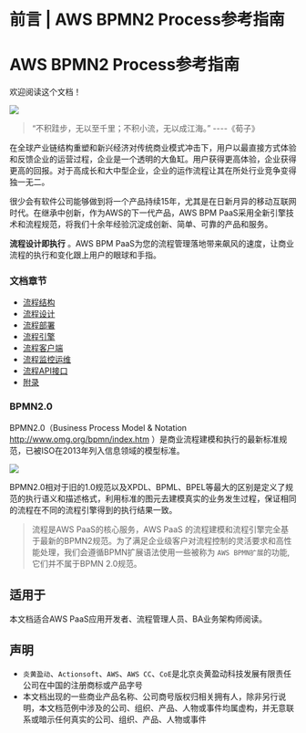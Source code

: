 # 前言 | AWS BPMN2 Process参考指南

# AWS BPMN2 Process参考指南

欢迎阅读这个文档！

![](https://docs.awspaas.com/reference-guide/aws-paas-process-reference-guide/BPMPaaS.png)

> “不积跬步，无以至千里；不积小流，无以成江海。” ----《荀子》

在全球产业链结构重塑和新兴经济对传统商业模式冲击下，用户以最直接方式体验和反馈企业的运营过程，企业是一个透明的大鱼缸。用户获得更高体验，企业获得更高的回报。对于高成长和大中型企业，企业的运作流程让其在所处行业竞争变得独一无二。

很少会有软件公司能够做到将一个产品持续15年，尤其是在日新月异的移动互联网时代。在继承中创新，作为AWS的下一代产品，AWS BPM PaaS采用全新引擎技术和流程规范，将我们十余年经验沉淀成创新、简单、可靠的产品和服务。

**流程设计即执行** 。AWS BPM PaaS为您的流程管理落地带来飙风的速度，让商业流程的执行和变化跟上用户的眼球和手指。

### 文档章节

  * [流程结构](<process_structure/README.html>)
  * [流程设计](<process_designer/README.html>)
  * [流程部署](<process_deployment/README.html>)
  * [流程引擎](<process_engine/README.html>)
  * [流程客户端](<process_client/README.html>)
  * [流程监控运维](<process_administrator/README.html>)
  * [流程API接口](<process_api/README.html>)
  * [附录](<appendix/README.html>)

### BPMN2.0

BPMN2.0（Business Process Model & Notation <http://www.omg.org/bpmn/index.htm> ）是商业流程建模和执行的最新标准规范，已被ISO在2013年列入信息领域的模型标准。

![](https://docs.awspaas.com/reference-guide/aws-paas-process-reference-guide/bpmn2.png)

BPMN2.0相对于旧的1.0规范以及XPDL、BPML、BPEL等最大的区别是定义了规范的执行语义和描述格式，利用标准的图元去建模真实的业务发生过程，保证相同的流程在不同的流程引擎得到的执行结果一致。

> 流程是AWS PaaS的核心服务，AWS PaaS 的流程建模和流程引擎完全基于最新的BPMN2规范。为了满足企业级客户对流程控制的灵活要求和高性能处理，我们会遵循BPMN扩展语法使用一些被称为 `AWS BPMN扩展`的功能, 它们并不属于BPMN 2.0规范。

## 适用于

本文档适合AWS PaaS应用开发者、流程管理人员、BA业务架构师阅读。

## 声明

  * `炎黄盈动`、`Actionsoft`、`AWS`、`AWS CC`、`CoE`是北京炎黄盈动科技发展有限责任公司在中国的注册商标或产品字号
  * 本文档出现的一些商业产品名称、公司商号版权归相关拥有人，除非另行说明，本文档范例中涉及的公司、组织、产品、人物或事件均属虚构，并无意联系或暗示任何真实的公司、组织、产品、人物或事件